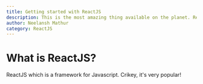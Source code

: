 ```yaml
---
title: Getting started with ReactJS
description: This is the most amazing thing available on the planet. React to life less.
author: Neelansh Mathur
category: ReactJS
---
```


# What is ReactJS?
ReactJS which is a framework for Javascript. Crikey, it's very popular!
